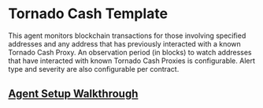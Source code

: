 # Tornado Cash Template

This agent monitors blockchain transactions for those involving specified addresses and any address
that has previously interacted with a known Tornado Cash Proxy. An observation period (in blocks) to
watch addresses that have interacted with known Tornado Cash Proxies is configurable. Alert type and
severity are also configurable per contract.

## [Agent Setup Walkthrough](SETUP.md)
